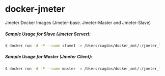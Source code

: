 # docker-jmeter
Jmeter Docker Images (Jmeter-base. Jmeter-Master and Jmeter-Slave)

##### Sample Usage for Slave (Jmeter Server):
```sh
$ docker run -d -P --name slave1 -v /Users/cagdas/docker_mnt/:/jmeter_log cirit/jmeter:slave -j /jmeter_log/slave1.log
```
##### Sample Usage for Master (Jmeter Client):
```sh
$ docker run -d -P --name master -v /Users/cagdas/docker_mnt/:/jmeter_log --link slave1 --link slave2 --link slave3 cirit/jmeter:master -t /jmeter_log/test.jmx -R slave1,slave2,slave3 -j /jmeter_log/master.log -l /jmeter_log/result.jtl -X
```
